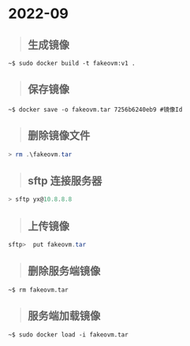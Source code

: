# 2022-09
> ## 生成镜像
```shell
~$ sudo docker build -t fakeovm:v1 .
```
> ## 保存镜像
```shell
~$ docker save -o fakeovm.tar 7256b6240eb9 #镜像Id
```
> ## 删除镜像文件
```powershell
> rm .\fakeovm.tar
```
> ## sftp 连接服务器
```powershell
> sftp yx@10.8.8.8
```
> ## 上传镜像
```powershell
sftp>  put fakeovm.tar
```
> ## 删除服务端镜像
```shell
~$ rm fakeovm.tar
```
> ## 服务端加载镜像
```shell
~$ sudo docker load -i fakeovm.tar
```

